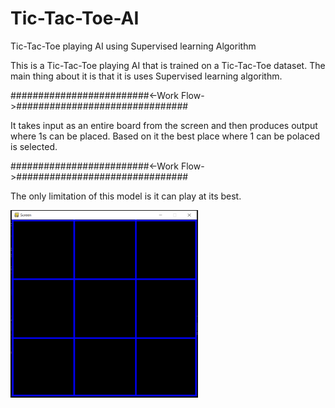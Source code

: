 # Tic-Tac-Toe-AI
Tic-Tac-Toe playing AI using Supervised learning Algorithm

This is a Tic-Tac-Toe playing AI that is trained on a Tic-Tac-Toe dataset. 
The main thing about it is that it is uses Supervised learning algorithm.

#########################<-Work Flow->###############################

It takes input as an entire board from the screen and then produces 
output where 1s can be placed. Based on it the best place where 1 can 
be polaced is selected.

#########################<-Work Flow->###############################

The only limitation of this model is it can play at its best.

<img src="https://github.com/Gruhit13/Tic-Tac-Toe-AI/blob/master/Screenshot-MainScreen.png" alt="Board" width="300" height="300">
